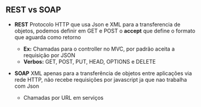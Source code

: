 ## **REST vs SOAP**
- **REST** Protocolo HTTP que usa Json e XML para a transferencia de objetos, podemos definir em GET e POST o **accept** que define o formato que aguarda como retorno
    - **Ex:** Chamadas para o controller no MVC, por padrão aceita a requisição por JSON
    - **Verbos:** GET, POST, PUT, HEAD, OPTIONS e DELETE

- **SOAP** XML apenas para a transferência de objetos entre aplicações via rede HTTP, não recebe requisições por javascript ja que nao trabalha com Json
    - Chamadas por URL em serviços
